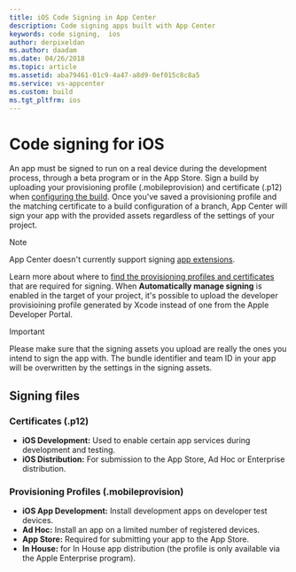 ```yaml
---
title: iOS Code Signing in App Center
description: Code signing apps built with App Center
keywords: code signing,  ios
author: derpixeldan
ms.author: daadam
ms.date: 04/26/2018
ms.topic: article
ms.assetid: aba79461-01c9-4a47-a8d9-0ef015c8c8a5
ms.service: vs-appcenter
ms.custom: build
ms.tgt_pltfrm: ios
---
```


# Code signing for iOS

An app must be signed to run on a real device during the development process, through a beta program or in the App Store. Sign a build by uploading your provisioning profile (.mobileprovision) and certificate (.p12) when [configuring the build](first-build.md). Once you've saved a provisioning profile and the matching certificate to a build configuration of a branch, App Center will sign your app with the provided assets regardless of the settings of your project.

>[!NOTE]
>App Center doesn't currently support signing [app extensions](https://developer.apple.com/library/content/documentation/General/Conceptual/ExtensibilityPG/index.html).

Learn more about where to [find the provisioning profiles and certificates](~/build/ios/uploading-signing-files.md) that are required for signing. When **Automatically manage signing** is enabled in the target of your project, it's possible to upload the developer provisioining profile generated by Xcode instead of one from the Apple Developer Portal.

>[!IMPORTANT]
>Please make sure that the signing assets you upload are really the ones you intend to sign the app with. The bundle identifier and team ID in your app will be overwritten by the settings in the signing assets.

## Signing files

### Certificates (.p12)

- **iOS Development:** Used to enable certain app services during development and testing.
- **iOS Distribution:** For submission to the App Store, Ad Hoc or Enterprise distribution.

### Provisioning Profiles (.mobileprovision)

- **iOS App Development:** Install development apps on developer test devices.
- **Ad Hoc:** Install an app on a limited number of registered devices.
- **App Store:** Required for submitting your app to the App Store.
- **In House:** for In House app distribution (the profile is only available via the Apple Enterprise program).
